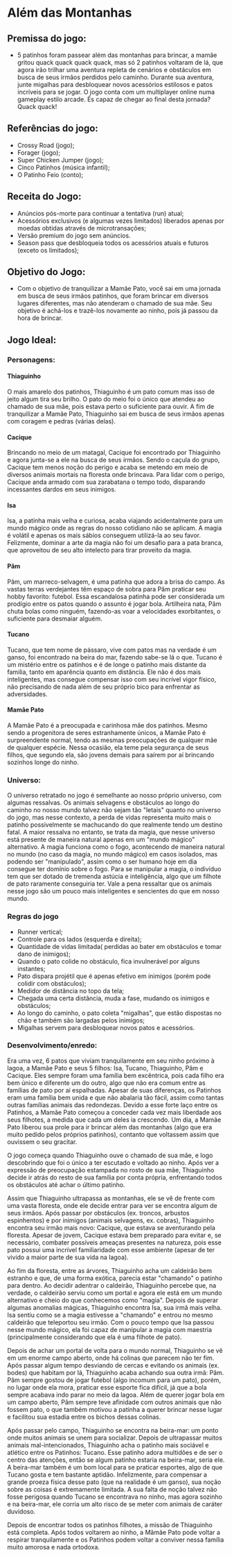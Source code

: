 # Além das Montanhas

## Premissa do jogo:

- 5 patinhos foram passear além das montanhas para brincar, a mamãe gritou quack quack quack quack, mas só 2 patinhos voltaram de lá, que agora irão trilhar uma aventura repleta de cenários e obstáculos em busca de seus irmãos perdidos pelo caminho. Durante sua aventura, junte migalhas para desbloquear novos acessórios estilosos e patos incríveis para se jogar. O jogo conta com um multiplayer online numa gameplay estilo arcade. És capaz de chegar ao final desta jornada? Quack quack!

## Referências do jogo:

- Crossy Road (jogo);
- Forager (jogo);
- Super Chicken Jumper (jogo);
- Cinco Patinhos (música infantil);
- O Patinho Feio (conto);

## Receita do Jogo:

- Anúncios pós-morte para continuar a tentativa (run) atual;
- Acessórios exclusivos (e algumas vezes limitados) liberados apenas por moedas obtidas através de microtransações;
- Versão premium do jogo sem anúncios.
- Season pass que desbloqueia todos os acessórios atuais e futuros (exceto os limitados);

## Objetivo do Jogo:

- Com o objetivo de tranquilizar a Mamãe Pato, você sai em uma jornada em busca de seus irmãos patinhos, que foram brincar em diversos lugares diferentes, mas não atenderam o chamado de sua mãe. Seu objetivo é achá-los e trazê-los novamente ao ninho, pois já passou da hora de brincar.

## Jogo Ideal:

### Personagens:

#### Thiaguinho
O mais amarelo dos patinhos, Thiaguinho é um pato comum mas isso de jeito algum tira seu brilho. O pato do meio foi o único que atendeu ao chamado de sua mãe, pois estava perto o suficiente para ouvir. A fim de tranquilizar a Mamãe Pato, Thiaguinho sai em busca de seus irmãos apenas com coragem e pedras (várias delas).

#### Cacique
Brincando no meio de um matagal, Cacique foi encontrado por Thiaguinho e agora junta-se a ele na busca de seus irmãos. Sendo o caçula do grupo, Cacique tem menos noção do perigo e acaba se metendo em meio de diversos animais mortais na floresta onde brincava. Para lidar com o perigo, Cacique anda armado com sua zarabatana o tempo todo, disparando incessantes dardos em seus inimigos.

#### Isa
Isa, a patinha mais velha e curiosa, acaba viajando acidentalmente para um mundo mágico onde as regras do nosso cotidiano não se aplicam. A magia é volátil e apenas os mais sábios conseguem utilizá-la ao seu favor. Felizmente, dominar a arte da magia não foi um desafio para a pata branca, que aproveitou de seu alto intelecto para tirar proveito da magia.

#### Pâm
Pâm, um marreco-selvagem, é uma patinha que adora a brisa do campo. As vastas terras verdejantes têm espaço de sobra para Pâm praticar seu hobby favorito: futebol. Essa escandalosa patinha pode ser considerada um prodígio entre os patos quando o assunto é jogar bola. Artilheira nata, Pâm chuta bolas como ninguém, fazendo-as voar a velocidades exorbitantes, o suficiente para desmaiar alguém.

#### Tucano
Tucano, que tem nome de pássaro, vive com patos mas na verdade é um ganso, foi encontrado na beira do mar, fazendo sabe-se lá o que. Tucano é um mistério entre os patinhos e é de longe o patinho mais distante da familia, tanto em aparência quanto em distância. Ele não é dos mais inteligentes, mas consegue compensar isso com seu incrível vigor físico, não precisando de nada além de seu próprio bico para enfrentar as adversidades.

#### Mamãe Pato
A Mamãe Pato é a preocupada e carinhosa mãe dos patinhos. Mesmo sendo a progenitora de seres estranhamente únicos, a Mamãe Pato é surpreendente normal, tendo as mesmas preocupações de qualquer mãe de qualquer espécie. Nessa ocasião, ela teme pela segurança de seus filhos, que segundo ela, são jovens demais para saírem por aí brincando sozinhos longe do ninho.

### Universo:

O universo retratado no jogo é semelhante ao nosso próprio universo, com algumas ressalvas. Os animais selvagens e obstáculos ao longo do caminho no nosso mundo talvez não sejam tão "letais" quanto no universo do jogo, mas nesse contexto, a perda de vidas representa muito mais o patinho possivelmente se machucando do que realmente tendo um destino fatal. A maior ressalva no entanto, se trata da magia, que nesse universo está presente de maneira natural apenas em um "mundo mágico" alternativo. A magia funciona como o fogo, acontecendo de maneira natural no mundo (no caso da magia, no mundo mágico) em casos isolados, mas podendo ser "manipulado", assim como o ser humano hoje em dia consegue ter domínio sobre o fogo. Para se manipular a magia, o indivíduo tem que ser dotado de tremenda astúcia e inteligência, algo que um filhote de pato raramente conseguiria ter. Vale a pena ressaltar que os animais nesse jogo são um pouco mais inteligentes e sencientes do que em nosso mundo.

### Regras do jogo

- Runner vertical;
- Controle para os lados (esquerda e direita); 
- Quantidade de vidas limitada( perdidas ao bater em obstáculos e tomar dano de inimigos);
- Quando o pato colide no obstáculo, fica invulnerável por alguns instantes;
- Pato dispara projétil que é apenas efetivo em inimigos (porém pode colidir com obstáculos);
- Medidor de distância no topo da tela;
- Chegada uma certa distância, muda a fase, mudando os inimigos e obstáculos;
- Ao longo do caminho, o pato coleta "migalhas", que estão dispostas no chão e também são largadas pelos inimigos;
- Migalhas servem para desbloquear novos patos e acessórios.

### Desenvolvimento/enredo:

Era uma vez, 6 patos que viviam tranquilamente em seu ninho próximo à lagoa, a Mamãe Pato e seus 5 filhos: Isa, Tucano, Thiaguinho, Pâm e Cacique. Eles sempre foram uma família bem excêntrica, pois cada filho era bem único e diferente um do outro, algo que não era comum entre as famílias de pato por aí espalhadas. Apesar de suas diferenças, os Patinhos eram uma família bem unida e que não abalaria tão fácil, assim como tantas outras famílias animais das redondezas. Devido a esse forte laço entre os Patinhos, a Mamãe Pato começou a conceder cada vez mais liberdade aos seus filhotes, a medida que cada um deles ia crescendo. Um dia, a Mamãe Pato liberou sua prole para ir brincar além das montanhas (algo que era muito pedido pelos próprios patinhos), contanto que voltassem assim que ouvissem o seu gracitar.

O jogo começa quando Thiaguinho ouve o chamado de sua mãe, e logo descobrindo que foi o único a ter escutado e voltado ao ninho. Após ver a expressão de preocupação estampada no rosto de sua mãe, Thiaguinho decide ir atrás do resto de sua família por conta própria, enfrentando todos os obstáculos até achar o último patinho.

Assim que Thiaguinho ultrapassa as montanhas, ele se vê de frente com uma vasta floresta, onde ele decide entrar para ver se encontra algum de seus irmãos. Após passar por obstáculos (ex. troncos, arbustos espinhentos) e por inimigos (animais selvagens, ex. cobras), Thiaguinho encontra seu irmão mais novo: Cacique, que estava se aventurando pela floresta. Apesar de jovem, Cacique estava bem preparado para evitar e, se necessário, combater possíveis ameaças presentes na natureza, pois esse pato possui uma incrível familiaridade com esse ambiente (apesar de ter vivido a maior parte de sua vida na lagoa).

Ao fim da floresta, entre as árvores, Thiaguinho acha um caldeirão bem estranho e que, de uma forma exótica, parecia estar "chamando" o patinho para dentro. Ao decidir adentrar o caldeirão, Thiaguinho percebe que, na verdade, o caldeirão serviu como um portal e agora ele está em um mundo alternativo e cheio do que conhecemos como "magia". Depois de superar algumas anomalias mágicas, Thiaguinho encontra Isa, sua irmã mais velha. Isa sentiu como se a magia estivesse a "chamando" e entrou no mesmo caldeirão que teleportou seu irmão. Com o pouco tempo que Isa passou nesse mundo mágico, ela foi capaz de manipular a magia com maestria (principalmente considerando que ela é uma filhote de pato).

Depois de achar um portal de volta para o mundo normal, Thiaguinho se vê em um enorme campo aberto, onde há colinas que parecem não ter fim. Após passar algum tempo desviando de cercas e evitando os animais (ex. bodes) que habitam por lá, Thiaguinho acaba achando sua outra irmã: Pâm. Pâm sempre gostou de jogar futebol (algo incomum para um pato), porém, no lugar onde ela mora, praticar esse esporte fica difícil, já que a bola sempre acabava indo parar no meio da lagoa. Além de querer jogar bola em um campo aberto, Pâm sempre teve afinidade com outros animais que não fossem pato, o que também motivou a patinha a querer brincar nesse lugar e facilitou sua estadia entre os bichos dessas colinas.

Após passar pelo campo, Thiaguinho se encontra na beira-mar: um ponto onde muitos animais se unem para socializar. Depois de ultrapassar muitos animais mal-intencionados, Thiaguinho acha o patinho mais sociável e atlético entre os Patinhos: Tucano. Esse patinho adora multidões e de ser o centro das atenções, então se algum patinho estaria na beira-mar, seria ele. A beira-mar também é um bom local para se praticar esportes, algo de que Tucano gosta e tem bastante aptidão. Infelizmente, para compensar a grande proeza física desse pato (que na realidade é um ganso), sua noção sobre as coisas é extremamente limitada. A sua falta de noção talvez não fosse perigosa quando Tucano se encontrava no ninho, mas agora sozinho e na beira-mar, ele corria um alto risco de se meter com animais de caráter duvidoso.

Depois de encontrar todos os patinhos filhotes, a missão de Thiaguinho está completa. Após todos voltarem ao ninho, a Mãmãe Pato pode voltar a respirar tranquilamente e os Patinhos podem voltar a conviver nessa família muito amorosa e nada ortodoxa.
